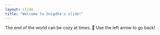 ```yaml
---
layout: slide
title: "Welcome to Snigdha's slide!"
---
```

The end of the world can be cozy at times. :tada:
Use the left arrow to go back!
